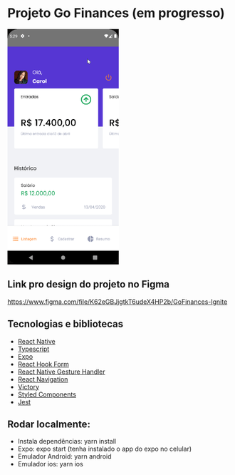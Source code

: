 # Projeto Go Finances (em progresso)
<div>
    <img src="project.gif" width="250">
</div>

## Link pro design do projeto no Figma

https://www.figma.com/file/K62eGBJjgtkT6udeX4HP2b/GoFinances-Ignite

## Tecnologias e bibliotecas

- [React Native](https://reactnative.dev/)
- [Typescript](https://www.typescriptlang.org/)
- [Expo](https://expo.dev/)
- [React Hook Form](https://react-hook-form.com/)
- [React Native Gesture Handler](https://docs.swmansion.com/react-native-gesture-handler/docs/)
- [React Navigation](https://reactnavigation.org/docs/getting-started/)
- [Victory](https://formidable.com/open-source/victory/docs)
- [Styled Components](https://styled-components.com/)
- [Jest](https://jestjs.io/pt-BR/)

## Rodar localmente:
- Instala dependências: yarn install
- Expo: expo start (tenha instalado o app do expo no celular)
- Emulador Android: yarn android
- Emulador ios: yarn ios
